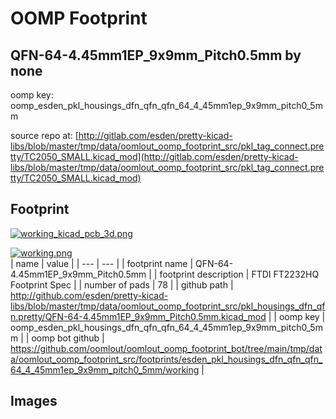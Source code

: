 # OOMP Footprint  
## QFN-64-4.45mm1EP_9x9mm_Pitch0.5mm  by none  
  
oomp key: oomp_esden_pkl_housings_dfn_qfn_qfn_64_4_45mm1ep_9x9mm_pitch0_5mm  
  
source repo at: [http://gitlab.com/esden/pretty-kicad-libs/blob/master/tmp/data/oomlout_oomp_footprint_src/pkl_tag_connect.pretty/TC2050_SMALL.kicad_mod](http://gitlab.com/esden/pretty-kicad-libs/blob/master/tmp/data/oomlout_oomp_footprint_src/pkl_tag_connect.pretty/TC2050_SMALL.kicad_mod)  
## Footprint  
  
[![working_kicad_pcb_3d.png](working_kicad_pcb_3d_600.png)](working_kicad_pcb_3d.png)  
  
[![working.png](working_600.png)](working.png)  
| name | value | 
| --- | --- | 
| footprint name | QFN-64-4.45mm1EP_9x9mm_Pitch0.5mm | 
| footprint description | FTDI FT2232HQ Footprint Spec | 
| number of pads | 78 | 
| github path | http://github.com/esden/pretty-kicad-libs/blob/master/tmp/data/oomlout_oomp_footprint_src/pkl_housings_dfn_qfn.pretty/QFN-64-4.45mm1EP_9x9mm_Pitch0.5mm.kicad_mod | 
| oomp key | oomp_esden_pkl_housings_dfn_qfn_qfn_64_4_45mm1ep_9x9mm_pitch0_5mm | 
| oomp bot github | https://github.com/oomlout/oomlout_oomp_footprint_bot/tree/main/tmp/data/oomlout_oomp_footprint_src/footprints/esden_pkl_housings_dfn_qfn_qfn_64_4_45mm1ep_9x9mm_pitch0_5mm/working | 
## Images  
